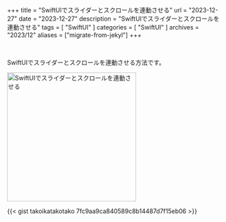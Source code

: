 +++
title = "SwiftUIでスライダーとスクロールを連動させる"
url = "2023-12-27"
date = "2023-12-27"
description = "SwiftUIでスライダーとスクロールを連動させる"
tags = [
  "SwiftUI"
]
categories = [
  "SwiftUI"
]
archives = "2023/12"
aliases = ["migrate-from-jekyl"]
+++

<br>

SwiftUIでスライダーとスクロールを連動させる方法です。

<img src="2023-12-27.gif" width="300px" alt="SwiftUIでスライダーとスクロールを連動させる">

{{< gist takoikatakotako 7fc9aa9ca840589c8b14487d7f15eb06 >}}
